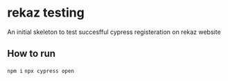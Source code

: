 # rekaz testing
An initial skeleton to test succesfful cypress registeration on rekaz website

## How to run
`npm i`
`npx cypress open`
